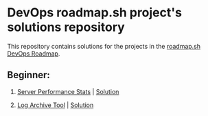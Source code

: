 # DevOps roadmap.sh project's solutions repository

This repository contains solutions for the projects in the [roadmap.sh DevOps Roadmap](https://roadmap.sh/devops).

## Beginner:
1) [Server Performance Stats](https://roadmap.sh/projects/server-stats) |  [Solution](https://github.com/AdityaPGit/roadmap.sh-devops/blob/main/server-stats.sh)

1) [Log Archive Tool](https://roadmap.sh/projects/log-archive-tool) | [Solution](https://github.com/AdityaPGit/roadmap.sh-devops/blob/main/log-archive.sh)
